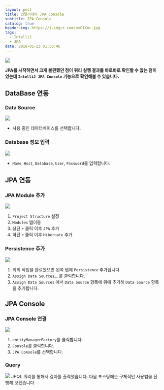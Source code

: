 ```yaml
---
layout: post
title: 인텔리제이 JPA Console
subtitle: JPA Console
catalog: true
header-img: https://i.imgur.com/avC1Xor.jpg
tags:
  - IntelliJ
  - JPA
date: 2018-01-23 01:30:46
---
```



![](https://i.imgur.com/oJqtQpV.gif)

**JPA를 시작하면서 크게 불편했던 점이 쿼리 실행 결과를 바로바로 확인할 수 없는 점이었는데 `IntelliJ JPA Console` 기능으로 확인해볼 수 있습니다.**


## DataBase 연동

### Data Source
![](https://i.imgur.com/7Uaibtf.png)
* 사용 중인 데이터베이스를 선택합니다.

### Database 정보 입력
![](https://i.imgur.com/Lt9fDab.png)

* `Name`, `Host`, `Database`, `User`, `Password`를 입력합니다.

## JPA 연동

### JPA Module 추가
![](https://i.imgur.com/hnAQEtJ.png)

1. `Project Structure` 설정
2. `Modules` 탭이동
3. 상단 `+` 클릭 이후 `JPA` 추가
4. 하단 `+` 클릭 이후 `Hibernate` 추가

### Persistence 추가
![](https://i.imgur.com/q8l4Pkr.png)
1. 위의 작업을 완료했으면 왼쪽 탭에 `Persistence` 추가됩니다.
2. `Assign Data Sources….`를 클릭합니다.
3. `Assign Data Sources` 에서 `Data Source` 항목에 위에 추가해 `Data Source` 항목을 추가합니다.

## JPA Console

### JPA Console 연결
![](https://i.imgur.com/230LRUi.png)
1. `entityManagerFactory`를 클릭합니다.
2. `Console`를 클릭합니다.
3. `JPA Console`를 선택합니다.

### Query
![](https://i.imgur.com/oJqtQpV.gif)
JPQL 쿼리를 통해서 결과를 출력했습니다. 다음 포스팅에는 구체적인 사용법을 진행해 보겠습니다

